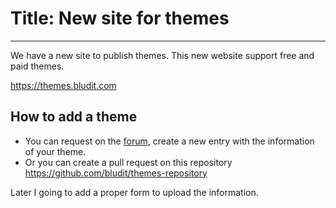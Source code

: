 # Title: New site for themes
<!-- Date: 2018-01-16 20:00:00 -->
---
We have a new site to publish themes. This new website support free and paid themes.

https://themes.bludit.com

<!-- pagebreak -->

## How to add a theme
- You can request on the [forum](https://forum.bludit.org), create a new entry with the information of your theme.
- Or you can create a pull request on this repository https://github.com/bludit/themes-repository

Later I going to add a proper form to upload the information.